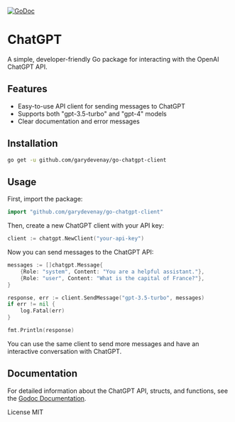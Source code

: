 [![GoDoc](https://pkg.go.dev/badge/github.com/garydevenay/go-chatgpt-client)](https://pkg.go.dev/github.com/garydevenay/go-chatgpt-client)

# ChatGPT

A simple, developer-friendly Go package for interacting with the OpenAI ChatGPT API.

## Features

- Easy-to-use API client for sending messages to ChatGPT
- Supports both "gpt-3.5-turbo" and "gpt-4" models
- Clear documentation and error messages

## Installation

```bash
go get -u github.com/garydevenay/go-chatgpt-client
```

## Usage
First, import the package:

```go
import "github.com/garydevenay/go-chatgpt-client"
```
Then, create a new ChatGPT client with your API key:

```go
client := chatgpt.NewClient("your-api-key")
```
Now you can send messages to the ChatGPT API:

```go
messages := []chatgpt.Message{
    {Role: "system", Content: "You are a helpful assistant."},
    {Role: "user", Content: "What is the capital of France?"},
}

response, err := client.SendMessage("gpt-3.5-turbo", messages)
if err != nil {
    log.Fatal(err)
}

fmt.Println(response)
```
You can use the same client to send more messages and have an interactive conversation with ChatGPT.

## Documentation
For detailed information about the ChatGPT API, structs, and functions, see the [Godoc Documentation](https://pkg.go.dev/github.com/garydevenay/go-chatgpt-client).

License
MIT